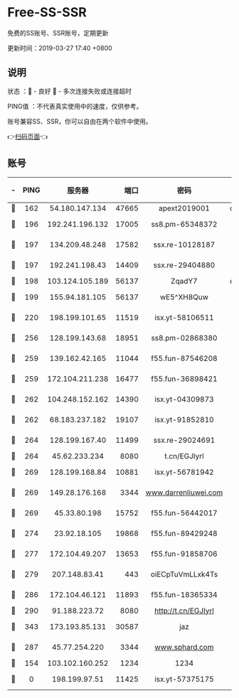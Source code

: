 # Free-SS-SSR

免费的SS账号、SSR账号，定期更新

更新时间：2019-03-27 17:40 +0800

## 说明

状态     ：🙂 - 良好 🙁 - 多次连接失败或连接超时

PING值   ：不代表真实使用中的速度，仅供参考。

账号兼容SS、SSR，你可以自由在两个软件中使用。

👉[扫码页面](https://liesauer.github.io/Free-SS-SSR/)👈

## 账号

|-|PING|服务器|端口|密码|加密方式|区域|
|:----:|:----:|:-----:|-----:|:----:|:----:|:----:|
|🙂|162|54.180.147.134|47665|apext2019001|chacha20|KR|
|🙂|196|192.241.196.132|17005|ss8.pm-65348372|aes-256-cfb|US|
|🙂|197|134.209.48.248|17582|ssx.re-10128187|aes-256-cfb|US|
|🙂|197|192.241.198.43|14409|ssx.re-29404880|aes-256-cfb|US|
|🙂|198|103.124.105.189|56137|ZqadY7|chacha20|US|
|🙂|199|155.94.181.105|56137|wE5^XH8Quw|aes-256-cfb|US|
|🙂|220|198.199.101.65|11519|isx.yt-58106511|aes-256-cfb|US|
|🙂|256|128.199.143.68|18951|ss8.pm-02868380|aes-256-cfb|SG|
|🙂|259|139.162.42.165|11044|f55.fun-87546208|aes-256-cfb|SG|
|🙂|259|172.104.211.238|16477|f55.fun-36898421|aes-256-cfb|US|
|🙂|262|104.248.152.162|14390|isx.yt-04309873|aes-256-cfb|SG|
|🙂|262|68.183.237.182|19107|isx.yt-91852810|aes-256-cfb|SG|
|🙂|264|128.199.167.40|11499|ssx.re-29024691|aes-256-cfb|SG|
|🙂|264|45.62.233.234|8080|t.cn/EGJIyrl|rc4-md5|CA|
|🙂|269|128.199.168.84|10881|isx.yt-56781942|aes-256-cfb|SG|
|🙂|269|149.28.176.168|3344|www.darrenliuwei.com|aes-256-cfb|AU|
|🙂|269|45.33.80.198|15752|f55.fun-56442017|aes-256-cfb|US|
|🙂|274|23.92.18.105|19868|f55.fun-89429248|aes-256-cfb|US|
|🙂|277|172.104.49.207|13653|f55.fun-91858706|aes-256-cfb|SG|
|🙂|279|207.148.83.41|443|oiECpTuVmLLxk4Ts|aes-256-cfb|AU|
|🙂|286|172.104.46.121|11893|f55.fun-18365334|aes-256-cfb|SG|
|🙂|290|91.188.223.72|8080|http://t.cn/EGJIyrl|rc4-md5|RU|
|🙂|343|173.193.85.131|30587|jaz|aes-256-cfb|US|
|🙂|287|45.77.254.220|3344|www.sphard.com|aes-256-cfb|SG|
|🙁|154|103.102.160.252|1234|1234|rc4-md5|JP|
|🙁|0|198.199.97.51|11425|isx.yt-57375175|aes-256-cfb|US|
